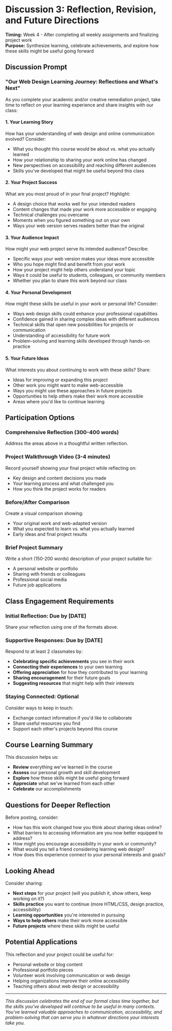# Discussion 3: Reflection, Revision, and Future Directions

**Timing:** Week 4 - After completing all weekly assignments and finalizing project work  
**Purpose:** Synthesize learning, celebrate achievements, and explore how these skills might be useful going forward

## Discussion Prompt

### **"Our Web Design Learning Journey: Reflections and What's Next"**

As you complete your academic and/or creative remediation project, take time to reflect on your learning experience and share insights with our class:

#### **1. Your Learning Story** 
How has your understanding of web design and online communication evolved? Consider:
- What you thought this course would be about vs. what you actually learned
- How your relationship to sharing your work online has changed
- New perspectives on accessibility and reaching different audiences
- Skills you've developed that might be useful beyond this class

#### **2. Your Project Success** 
What are you most proud of in your final project? Highlight:
- A design choice that works well for your intended readers
- Content changes that made your work more accessible or engaging
- Technical challenges you overcame
- Moments when you figured something out on your own
- Ways your web version serves readers better than the original

#### **3. Your Audience Impact** 
How might your web project serve its intended audience? Describe:
- Specific ways your web version makes your ideas more accessible
- Who you hope might find and benefit from your work
- How your project might help others understand your topic
- Ways it could be useful to students, colleagues, or community members
- Whether you plan to share this work beyond our class

#### **4. Your Personal Development** 
How might these skills be useful in your work or personal life? Consider:
- Ways web design skills could enhance your professional capabilities
- Confidence gained in sharing complex ideas with different audiences
- Technical skills that open new possibilities for projects or communication
- Understanding of accessibility for future work
- Problem-solving and learning skills developed through hands-on practice

#### **5. Your Future Ideas** 
What interests you about continuing to work with these skills? Share:
- Ideas for improving or expanding this project
- Other work you might want to make web-accessible
- Ways you might use these approaches in future projects
- Opportunities to help others make their work more accessible
- Areas where you'd like to continue learning

## Participation Options

### **Comprehensive Reflection (300-400 words)**
Address the areas above in a thoughtful written reflection.

### **Project Walkthrough Video (3-4 minutes)**
Record yourself showing your final project while reflecting on:
- Key design and content decisions you made
- Your learning process and what challenged you
- How you think the project works for readers

### **Before/After Comparison**
Create a visual comparison showing:
- Your original work and web-adapted version
- What you expected to learn vs. what you actually learned
- Early ideas and final project results

### **Brief Project Summary**
Write a short (150-200 words) description of your project suitable for:
- A personal website or portfolio
- Sharing with friends or colleagues
- Professional social media
- Future job applications

## Class Engagement Requirements

### **Initial Reflection:** Due by [DATE]
Share your reflection using one of the formats above.

### **Supportive Responses:** Due by [DATE]
Respond to at least 2 classmates by:
- **Celebrating specific achievements** you see in their work
- **Connecting their experiences** to your own learning
- **Offering appreciation** for how they contributed to your learning
- **Sharing encouragement** for their future goals
- **Suggesting resources** that might help with their interests

### **Staying Connected:** Optional
Consider ways to keep in touch:
- Exchange contact information if you'd like to collaborate
- Share useful resources you find
- Support each other's projects beyond this course

## Course Learning Summary

This discussion helps us:
- **Review** everything we've learned in the course
- **Assess** our personal growth and skill development
- **Explore** how these skills might be useful going forward
- **Appreciate** what we've learned from each other
- **Celebrate** our accomplishments

## Questions for Deeper Reflection

Before posting, consider:
- How has this work changed how you think about sharing ideas online?
- What barriers to accessing information are you now better equipped to address?
- How might you encourage accessibility in your work or community?
- What would you tell a friend considering learning web design?
- How does this experience connect to your personal interests and goals?

## Looking Ahead

Consider sharing:
- **Next steps** for your project (will you publish it, show others, keep working on it?)
- **Skills practice** you want to continue (more HTML/CSS, design practice, accessibility)
- **Learning opportunities** you're interested in pursuing
- **Ways to help others** make their work more accessible
- **Future projects** where these skills might be useful

## Potential Applications

This reflection and your project could be useful for:
- Personal website or blog content
- Professional portfolio pieces
- Volunteer work involving communication or web design
- Helping organizations improve their online accessibility
- Teaching others about web design or accessibility

---

*This discussion celebrates the end of our formal class time together, but the skills you've developed will continue to be useful in many contexts. You've learned valuable approaches to communication, accessibility, and problem-solving that can serve you in whatever directions your interests take you.*
